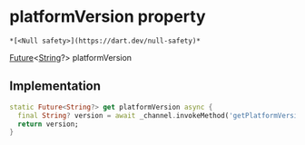 


# platformVersion property




    *[<Null safety>](https://dart.dev/null-safety)*




[Future](https://api.flutter.dev/flutter/dart-async/Future-class.html)&lt;[String](https://api.flutter.dev/flutter/dart-core/String-class.html)?> platformVersion
  







## Implementation

```dart
static Future<String?> get platformVersion async {
  final String? version = await _channel.invokeMethod('getPlatformVersion');
  return version;
}
```








